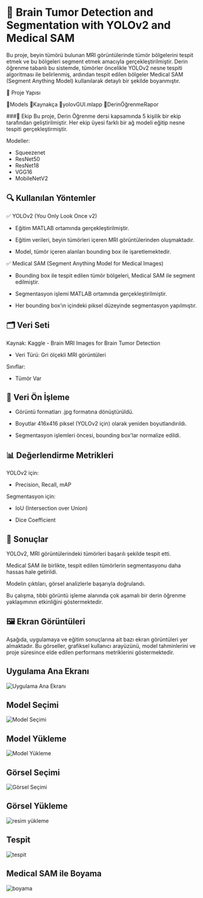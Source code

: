 # 🧠 Brain Tumor Detection and Segmentation with YOLOv2 and Medical SAM
Bu proje, beyin tümörü bulunan MRI görüntülerinde tümör bölgelerini tespit etmek ve bu bölgeleri segment etmek amacıyla gerçekleştirilmiştir. Derin öğrenme tabanlı bu sistemde, tümörler öncelikle YOLOv2 nesne tespiti algoritması ile belirlenmiş, ardından tespit edilen bölgeler Medical SAM (Segment Anything Model) kullanılarak detaylı bir şekilde boyanmıştır.

📁 Proje Yapısı

📂Models
📂Kaynakça
📄yolovGUI.mlapp
📄DerinÖğrenmeRapor

###👥 Ekip
Bu proje, Derin Öğrenme dersi kapsamında 5 kişilik bir ekip tarafından geliştirilmiştir. Her ekip üyesi farklı bir ağ modeli eğitip nesne tespiti gerçekleştirmiştir.

Modeller:

- Squeezenet
- ResNet50
- ResNet18
- VGG16
- MobileNetV2

## 🔍 Kullanılan Yöntemler
✅ YOLOv2 (You Only Look Once v2)
- Eğitim MATLAB ortamında gerçekleştirilmiştir.

- Eğitim verileri, beyin tümörleri içeren MRI görüntülerinden oluşmaktadır.

- Model, tümör içeren alanları bounding box ile işaretlemektedir.
  
✅ Medical SAM (Segment Anything Model for Medical Images)
- Bounding box ile tespit edilen tümör bölgeleri, Medical SAM ile segment edilmiştir.

- Segmentasyon işlemi MATLAB ortamında gerçekleştirilmiştir.

- Her bounding box’ın içindeki piksel düzeyinde segmentasyon yapılmıştır.

## 🗂️ Veri Seti
Kaynak: Kaggle - Brain MRI Images for Brain Tumor Detection

- Veri Türü: Gri ölçekli MRI görüntüleri

Sınıflar:

- Tümör Var

## 🔧 Veri Ön İşleme
- Görüntü formatları .jpg formatına dönüştürüldü.

- Boyutlar 416x416 piksel (YOLOv2 için) olarak yeniden boyutlandırıldı.

- Segmentasyon işlemleri öncesi, bounding box'lar normalize edildi.

## 📊 Değerlendirme Metrikleri
YOLOv2 için:

- Precision, Recall, mAP

Segmentasyon için:

- IoU (Intersection over Union)

- Dice Coefficient

## 📌 Sonuçlar
YOLOv2, MRI görüntülerindeki tümörleri başarılı şekilde tespit etti.

Medical SAM ile birlikte, tespit edilen tümörlerin segmentasyonu daha hassas hale getirildi.

Modelin çıktıları, görsel analizlerle başarıyla doğrulandı.

Bu çalışma, tıbbi görüntü işleme alanında çok aşamalı bir derin öğrenme yaklaşımının etkinliğini göstermektedir.

## 🖼️ Ekran Görüntüleri
Aşağıda, uygulamaya ve eğitim sonuçlarına ait bazı ekran görüntüleri yer almaktadır. Bu görseller, grafiksel kullanıcı arayüzünü, model tahminlerini ve proje süresince elde edilen performans metriklerini göstermektedir.

## Uygulama Ana Ekranı
![Uygulama Ana Ekranı](https://github.com/user-attachments/assets/27945626-b572-4377-a614-b072f720a8a1)

## Model Seçimi
![Model Seçimi ](https://github.com/user-attachments/assets/099002ac-7626-4acf-b365-02faabe14499)

## Model Yükleme
![Model Yükleme](https://github.com/user-attachments/assets/0e53794a-76a9-4998-ac89-08fdf6dd6d5a)

## Görsel Seçimi
![Görsel Seçimi](https://github.com/user-attachments/assets/b1b47698-1903-468b-bbc7-6bc3fc263476)

## Görsel Yükleme
![resim yükleme](https://github.com/user-attachments/assets/0d9d726e-bc8e-4a15-860f-b227f075f132)

## Tespit
![tespit](https://github.com/user-attachments/assets/f411d957-da5b-4bbb-adca-304a74a8e28b)

## Medical SAM ile Boyama
![boyama](https://github.com/user-attachments/assets/aaaf9a50-5e7c-46c3-8638-4124ed1b6884)
